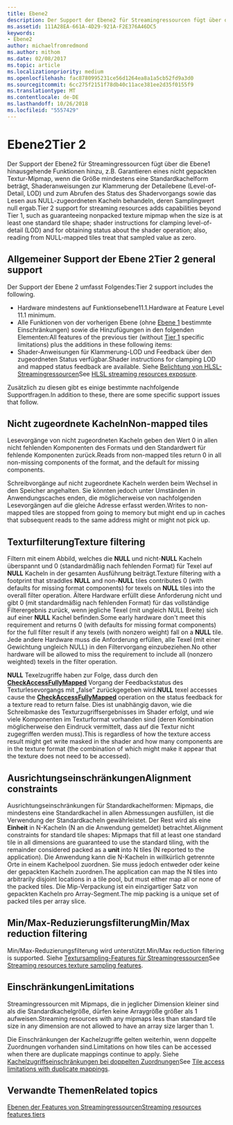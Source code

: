 ```yaml
---
title: Ebene2
description: Der Support der Ebene2 für Streamingressourcen fügt über die Ebene1 hinausgehende Funktionen hinzu, z.B. Garantieren eines nicht gepackten Textur-Mipmap, wenn die Größe mindestens eine Standardkachelform beträgt, Shaderanweisungen zur Klammerung der Detailebene (Level-of-Detail, LOD) und zum Abrufen des Status des Shadervorgangs sowie das Lesen aus NULL-zugeordneten Kacheln behandeln, deren Samplingwert null ergab.
ms.assetid: 111A28EA-661A-4D29-921A-F2E376A46DC5
keywords:
- Ebene2
author: michaelfromredmond
ms.author: mithom
ms.date: 02/08/2017
ms.topic: article
ms.localizationpriority: medium
ms.openlocfilehash: fac8780995231ce56d1264ea8a1a5cb52fd9a3d0
ms.sourcegitcommit: 6cc275f2151f78db40c11ace381ee2d35f0155f9
ms.translationtype: MT
ms.contentlocale: de-DE
ms.lasthandoff: 10/26/2018
ms.locfileid: "5557429"
---
```

# <a name="tier-2"></a><span data-ttu-id="83c72-104">Ebene2</span><span class="sxs-lookup"><span data-stu-id="83c72-104">Tier 2</span></span>


<span data-ttu-id="83c72-105">Der Support der Ebene2 für Streamingressourcen fügt über die Ebene1 hinausgehende Funktionen hinzu, z.B. Garantieren eines nicht gepackten Textur-Mipmap, wenn die Größe mindestens eine Standardkachelform beträgt, Shaderanweisungen zur Klammerung der Detailebene (Level-of-Detail, LOD) und zum Abrufen des Status des Shadervorgangs sowie das Lesen aus NULL-zugeordneten Kacheln behandeln, deren Samplingwert null ergab.</span><span class="sxs-lookup"><span data-stu-id="83c72-105">Tier 2 support for streaming resources adds capabilities beyond Tier 1, such as guaranteeing nonpacked texture mipmap when the size is at least one standard tile shape; shader instructions for clamping level-of-detail (LOD) and for obtaining status about the shader operation; also, reading from NULL-mapped tiles treat that sampled value as zero.</span></span>

## <a name="span-idtier2generalsupportspanspan-idtier2generalsupportspanspan-idtier2generalsupportspantier-2-general-support"></a><span data-ttu-id="83c72-106"><span id="Tier_2_general_support"></span><span id="tier_2_general_support"></span><span id="TIER_2_GENERAL_SUPPORT"></span>Allgemeiner Support der Ebene 2</span><span class="sxs-lookup"><span data-stu-id="83c72-106"><span id="Tier_2_general_support"></span><span id="tier_2_general_support"></span><span id="TIER_2_GENERAL_SUPPORT"></span>Tier 2 general support</span></span>


<span data-ttu-id="83c72-107">Der Support der Ebene 2 umfasst Folgendes:</span><span class="sxs-lookup"><span data-stu-id="83c72-107">Tier 2 support includes the following.</span></span>

-   <span data-ttu-id="83c72-108">Hardware mindestens auf Funktionsebene11.1.</span><span class="sxs-lookup"><span data-stu-id="83c72-108">Hardware at Feature Level 11.1 minimum.</span></span>
-   <span data-ttu-id="83c72-109">Alle Funktionen von der vorherigen Ebene (ohne [Ebene 1](tier-1.md) bestimmte Einschränkungen) sowie die Hinzufügungen in den folgenden Elementen:</span><span class="sxs-lookup"><span data-stu-id="83c72-109">All features of the previous tier (without [Tier 1](tier-1.md) specific limitations) plus the additions in these following items:</span></span>
-   <span data-ttu-id="83c72-110">Shader-Anweisungen für Klammerung-LOD und Feedback über den zugeordneten Status verfügbar.</span><span class="sxs-lookup"><span data-stu-id="83c72-110">Shader instructions for clamping LOD and mapped status feedback are available.</span></span> <span data-ttu-id="83c72-111">Siehe [Belichtung von HLSL-Streamingressourcen](hlsl-streaming-resources-exposure.md)</span><span class="sxs-lookup"><span data-stu-id="83c72-111">See [HLSL streaming resources exposure](hlsl-streaming-resources-exposure.md).</span></span>

<span data-ttu-id="83c72-112">Zusätzlich zu diesen gibt es einige bestimmte nachfolgende Supportfragen.</span><span class="sxs-lookup"><span data-stu-id="83c72-112">In addition to these, there are some specific support issues that follow.</span></span>

## <a name="span-idnon-mappedtilesspanspan-idnon-mappedtilesspanspan-idnon-mappedtilesspannon-mapped-tiles"></a><span data-ttu-id="83c72-113"><span id="Non-mapped_tiles"></span><span id="non-mapped_tiles"></span><span id="NON-MAPPED_TILES"></span>Nicht zugeordnete Kacheln</span><span class="sxs-lookup"><span data-stu-id="83c72-113"><span id="Non-mapped_tiles"></span><span id="non-mapped_tiles"></span><span id="NON-MAPPED_TILES"></span>Non-mapped tiles</span></span>


<span data-ttu-id="83c72-114">Lesevorgänge von nicht zugeordneten Kacheln geben den Wert 0 in allen nicht fehlenden Komponenten des Formats und den Standardwert für fehlende Komponenten zurück.</span><span class="sxs-lookup"><span data-stu-id="83c72-114">Reads from non-mapped tiles return 0 in all non-missing components of the format, and the default for missing components.</span></span>

<span data-ttu-id="83c72-115">Schreibvorgänge auf nicht zugeordnete Kacheln werden beim Wechsel in den Speicher angehalten. Sie könnten jedoch unter Umständen in Anwendungscaches enden, die möglicherweise von nachfolgenden Lesevorgängen auf die gleiche Adresse erfasst werden.</span><span class="sxs-lookup"><span data-stu-id="83c72-115">Writes to non-mapped tiles are stopped from going to memory but might end up in caches that subsequent reads to the same address might or might not pick up.</span></span>

## <a name="span-idtexturefilteringspanspan-idtexturefilteringspanspan-idtexturefilteringspantexture-filtering"></a><span data-ttu-id="83c72-116"><span id="Texture_filtering"></span><span id="texture_filtering"></span><span id="TEXTURE_FILTERING"></span>Texturfilterung</span><span class="sxs-lookup"><span data-stu-id="83c72-116"><span id="Texture_filtering"></span><span id="texture_filtering"></span><span id="TEXTURE_FILTERING"></span>Texture filtering</span></span>


<span data-ttu-id="83c72-117">Filtern mit einem Abbild, welches die **NULL** und nicht-**NULL** Kacheln überspannt und 0 (standardmäßig nach fehlenden Format) für Texel auf **NULL** Kacheln in der gesamten Ausführung beiträgt.</span><span class="sxs-lookup"><span data-stu-id="83c72-117">Texture filtering with a footprint that straddles **NULL** and non-**NULL** tiles contributes 0 (with defaults for missing format components) for texels on **NULL** tiles into the overall filter operation.</span></span> <span data-ttu-id="83c72-118">Ältere Hardware erfüllt diese Anforderung nicht und gibt 0 (mit standardmäßig nach fehlenden Format) für das vollständige Filterergebnis zurück, wenn jegliche Texel (mit ungleich NULL Breite) sich auf einer **NULL** Kachel befinden.</span><span class="sxs-lookup"><span data-stu-id="83c72-118">Some early hardware don't meet this requirement and returns 0 (with defaults for missing format components) for the full filter result if any texels (with nonzero weight) fall on a **NULL** tile.</span></span> <span data-ttu-id="83c72-119">Jede andere Hardware muss die Anforderung erfüllen, alle Texel (mit einer Gewichtung ungleich NULL) in den Filtervorgang einzubeziehen.</span><span class="sxs-lookup"><span data-stu-id="83c72-119">No other hardware will be allowed to miss the requirement to include all (nonzero weighted) texels in the filter operation.</span></span>

<span data-ttu-id="83c72-120">**NULL** Texelzugriffe haben zur Folge, dass durch den [**CheckAccessFullyMapped**](https://msdn.microsoft.com/library/windows/desktop/dn292083) Vorgang der Feedbackstatus des Texturlesevorgangs mit „false” zurückgegeben wird.</span><span class="sxs-lookup"><span data-stu-id="83c72-120">**NULL** texel accesses cause the [**CheckAccessFullyMapped**](https://msdn.microsoft.com/library/windows/desktop/dn292083) operation on the status feedback for a texture read to return false.</span></span> <span data-ttu-id="83c72-121">Dies ist unabhängig davon, wie die Schreibmaske des Texturzugriffsergebnisses im Shader erfolgt, und wie viele Komponenten im Texturformat vorhanden sind (deren Kombination möglicherweise den Eindruck vermittelt, dass auf die Textur nicht zugegriffen werden muss).</span><span class="sxs-lookup"><span data-stu-id="83c72-121">This is regardless of how the texture access result might get write masked in the shader and how many components are in the texture format (the combination of which might make it appear that the texture does not need to be accessed).</span></span>

## <a name="span-idalignmentconstraintsspanspan-idalignmentconstraintsspanspan-idalignmentconstraintsspanalignment-constraints"></a><span data-ttu-id="83c72-122"><span id="Alignment_constraints"></span><span id="alignment_constraints"></span><span id="ALIGNMENT_CONSTRAINTS"></span>Ausrichtungseinschränkungen</span><span class="sxs-lookup"><span data-stu-id="83c72-122"><span id="Alignment_constraints"></span><span id="alignment_constraints"></span><span id="ALIGNMENT_CONSTRAINTS"></span>Alignment constraints</span></span>


<span data-ttu-id="83c72-123">Ausrichtungseinschränkungen für Standardkachelformen: Mipmaps, die mindestens eine Standardkachel in allen Abmessungen ausfüllen, ist die Verwendung der Standardkacheln gewährleistet. Der Rest wird als eine **Einheit** in N-Kacheln (N an die Anwendung gemeldet) betrachtet.</span><span class="sxs-lookup"><span data-stu-id="83c72-123">Alignment constraints for standard tile shapes: Mipmaps that fill at least one standard tile in all dimensions are guaranteed to use the standard tiling, with the remainder considered packed as a **unit** into N tiles (N reported to the application).</span></span> <span data-ttu-id="83c72-124">Die Anwendung kann die N-Kacheln in willkürlich getrennte Orte in einem Kachelpool zuordnen. Sie muss jedoch entweder oder keine der gepackten Kacheln zuordnen.</span><span class="sxs-lookup"><span data-stu-id="83c72-124">The application can map the N tiles into arbitrarily disjoint locations in a tile pool, but must either map all or none of the packed tiles.</span></span> <span data-ttu-id="83c72-125">Die Mip-Verpackung ist ein einzigartiger Satz von gepackten Kacheln pro Array-Segment.</span><span class="sxs-lookup"><span data-stu-id="83c72-125">The mip packing is a unique set of packed tiles per array slice.</span></span>

## <a name="span-idminmaxreductionfilteringspanspan-idminmaxreductionfilteringspanspan-idminmaxreductionfilteringspanminmax-reduction-filtering"></a><span data-ttu-id="83c72-126"><span id="Min_Max_reduction_filtering"></span><span id="min_max_reduction_filtering"></span><span id="MIN_MAX_REDUCTION_FILTERING"></span>Min/Max-Reduzierungsfilterung</span><span class="sxs-lookup"><span data-stu-id="83c72-126"><span id="Min_Max_reduction_filtering"></span><span id="min_max_reduction_filtering"></span><span id="MIN_MAX_REDUCTION_FILTERING"></span>Min/Max reduction filtering</span></span>


<span data-ttu-id="83c72-127">Min/Max-Reduzierungsfilterung wird unterstützt.</span><span class="sxs-lookup"><span data-stu-id="83c72-127">Min/Max reduction filtering is supported.</span></span> <span data-ttu-id="83c72-128">Siehe [Textursampling-Features für Streamingressourcen](streaming-resources-texture-sampling-features.md)</span><span class="sxs-lookup"><span data-stu-id="83c72-128">See [Streaming resources texture sampling features](streaming-resources-texture-sampling-features.md).</span></span>

## <a name="span-idlimitationsspanspan-idlimitationsspanspan-idlimitationsspanlimitations"></a><span data-ttu-id="83c72-129"><span id="Limitations"></span><span id="limitations"></span><span id="LIMITATIONS"></span>Einschränkungen</span><span class="sxs-lookup"><span data-stu-id="83c72-129"><span id="Limitations"></span><span id="limitations"></span><span id="LIMITATIONS"></span>Limitations</span></span>


<span data-ttu-id="83c72-130">Streamingressourcen mit Mipmaps, die in jeglicher Dimension kleiner sind als die Standardkachelgröße, dürfen keine Arraygröße größer als 1 aufweisen.</span><span class="sxs-lookup"><span data-stu-id="83c72-130">Streaming resources with any mipmaps less than standard tile size in any dimension are not allowed to have an array size larger than 1.</span></span>

<span data-ttu-id="83c72-131">Die Einschränkungen der Kachelzugriffe gelten weiterhin, wenn doppelte Zuordnungen vorhanden sind.</span><span class="sxs-lookup"><span data-stu-id="83c72-131">Limitations on how tiles can be accessed when there are duplicate mappings continue to apply.</span></span> <span data-ttu-id="83c72-132">Siehe [Kachelzugriffseinschränkungen bei doppelten Zuordnungen](tile-access-limitations-with-duplicate-mappings.md)</span><span class="sxs-lookup"><span data-stu-id="83c72-132">See [Tile access limitations with duplicate mappings](tile-access-limitations-with-duplicate-mappings.md).</span></span>

## <a name="span-idrelated-topicsspanrelated-topics"></a><span data-ttu-id="83c72-133"><span id="related-topics"></span>Verwandte Themen</span><span class="sxs-lookup"><span data-stu-id="83c72-133"><span id="related-topics"></span>Related topics</span></span>


[<span data-ttu-id="83c72-134">Ebenen der Features von Streamingressourcen</span><span class="sxs-lookup"><span data-stu-id="83c72-134">Streaming resources features tiers</span></span>](streaming-resources-features-tiers.md)

 

 




